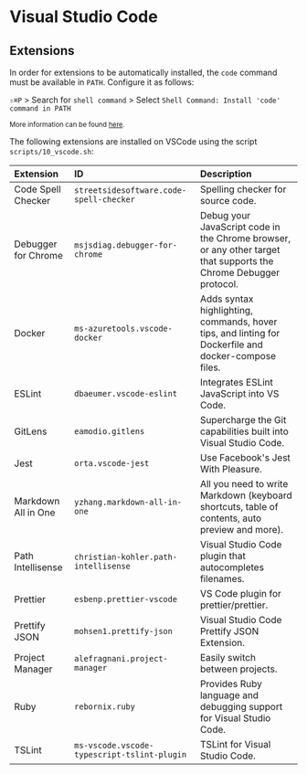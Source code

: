 # Visual Studio Code

## Extensions

In order for extensions to be automatically installed, the `code` command must be available in `PATH`. Configure it as follows:

`⇧⌘P` > Search for `shell command` > Select `Shell Command: Install 'code' command in PATH`

<sub>More information can be found [here](https://code.visualstudio.com/docs/setup/mac#_launching-from-the-command-line).</sub>

The following extensions are installed on VSCode using the script `scripts/10_vscode.sh`:

|Extension|ID|Description|
|:--------|:-|:----------|
|Code Spell Checker|`streetsidesoftware.code-spell-checker`|Spelling checker for source code.|
|Debugger for Chrome|`msjsdiag.debugger-for-chrome`|Debug your JavaScript code in the Chrome browser, or any other target that supports the Chrome Debugger protocol.|
|Docker|`ms-azuretools.vscode-docker`|Adds syntax highlighting, commands, hover tips, and linting for Dockerfile and docker-compose files.|
|ESLint|`dbaeumer.vscode-eslint`|Integrates ESLint JavaScript into VS Code.|
|GitLens|`eamodio.gitlens`|Supercharge the Git capabilities built into Visual Studio Code.|
|Jest|`orta.vscode-jest`|Use Facebook's Jest With Pleasure.|
|Markdown All in One|`yzhang.markdown-all-in-one`|All you need to write Markdown (keyboard shortcuts, table of contents, auto preview and more).|
|Path Intellisense|`christian-kohler.path-intellisense`|Visual Studio Code plugin that autocompletes filenames.|
|Prettier|`esbenp.prettier-vscode`|VS Code plugin for prettier/prettier.|
|Prettify JSON|`mohsen1.prettify-json`|Visual Studio Code Prettify JSON Extension.|
|Project Manager|`alefragnani.project-manager`|Easily switch between projects.|
|Ruby|`rebornix.ruby`|Provides Ruby language and debugging support for Visual Studio Code.|
|TSLint|`ms-vscode.vscode-typescript-tslint-plugin`|TSLint for Visual Studio Code.|